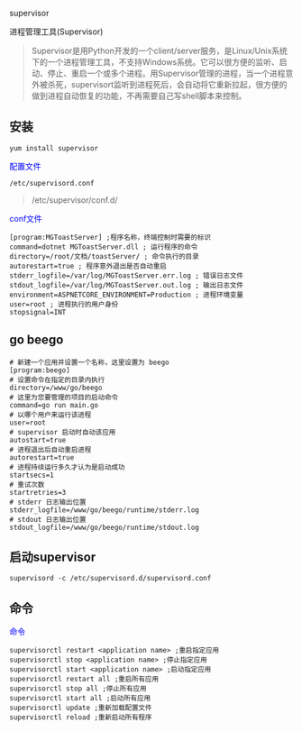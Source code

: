 supervisor

进程管理工具(Supervisor) 
>Supervisor是用Python开发的一个client/server服务，是Linux/Unix系统下的一个进程管理工具，不支持Windows系统。它可以很方便的监听、启动、停止、重启一个或多个进程。用Supervisor管理的进程，当一个进程意外被杀死，supervisort监听到进程死后，会自动将它重新拉起，很方便的做到进程自动恢复的功能，不再需要自己写shell脚本来控制。

## 安装
```linux
yum install supervisor

```

<div style="color: blue">配置文件</div>

```linux
/etc/supervisord.conf
```

>/etc/supervisor/conf.d/
<div style="color: blue">conf文件</div>

```linux
[program:MGToastServer] ;程序名称，终端控制时需要的标识
command=dotnet MGToastServer.dll ; 运行程序的命令
directory=/root/文档/toastServer/ ; 命令执行的目录
autorestart=true ; 程序意外退出是否自动重启
stderr_logfile=/var/log/MGToastServer.err.log ; 错误日志文件
stdout_logfile=/var/log/MGToastServer.out.log ; 输出日志文件
environment=ASPNETCORE_ENVIRONMENT=Production ; 进程环境变量
user=root ; 进程执行的用户身份
stopsignal=INT
```

## go beego
```
# 新建一个应用并设置一个名称，这里设置为 beego
[program:beego]
# 设置命令在指定的目录内执行
directory=/www/go/beego
# 这里为您要管理的项目的启动命令
command=go run main.go
# 以哪个用户来运行该进程
user=root
# supervisor 启动时自动该应用
autostart=true
# 进程退出后自动重启进程
autorestart=true
# 进程持续运行多久才认为是启动成功
startsecs=1
# 重试次数
startretries=3
# stderr 日志输出位置
stderr_logfile=/www/go/beego/runtime/stderr.log
# stdout 日志输出位置
stdout_logfile=/www/go/beego/runtime/stdout.log
```

## 启动supervisor
```
supervisord -c /etc/supervisord.d/supervisord.conf
```

## 命令
<div style="color: blue">命令</div>

```linux
supervisorctl restart <application name> ;重启指定应用
supervisorctl stop <application name> ;停止指定应用
supervisorctl start <application name> ;启动指定应用
supervisorctl restart all ;重启所有应用
supervisorctl stop all ;停止所有应用
supervisorctl start all ;启动所有应用
supervisorctl update ;重新加载配置文件
supervisorctl reload ;重新启动所有程序
```